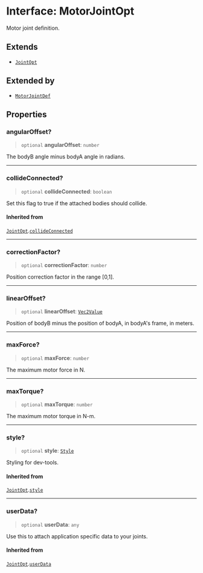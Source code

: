 # Interface: MotorJointOpt

Motor joint definition.

## Extends

- [`JointOpt`](/api/interfaces/JointOpt)

## Extended by

- [`MotorJointDef`](/api/interfaces/MotorJointDef)

## Properties

### angularOffset?

> `optional` **angularOffset**: `number`

The bodyB angle minus bodyA angle in radians.

***

### collideConnected?

> `optional` **collideConnected**: `boolean`

Set this flag to true if the attached bodies
should collide.

#### Inherited from

[`JointOpt`](/api/interfaces/JointOpt).[`collideConnected`](/api/interfaces/JointOpt#collideconnected)

***

### correctionFactor?

> `optional` **correctionFactor**: `number`

Position correction factor in the range [0,1].

***

### linearOffset?

> `optional` **linearOffset**: [`Vec2Value`](/api/interfaces/Vec2Value)

Position of bodyB minus the position of bodyA, in bodyA's frame, in meters.

***

### maxForce?

> `optional` **maxForce**: `number`

The maximum motor force in N.

***

### maxTorque?

> `optional` **maxTorque**: `number`

The maximum motor torque in N-m.

***

### style?

> `optional` **style**: [`Style`](/api/interfaces/Style)

Styling for dev-tools.

#### Inherited from

[`JointOpt`](/api/interfaces/JointOpt).[`style`](/api/interfaces/JointOpt#style)

***

### userData?

> `optional` **userData**: `any`

Use this to attach application specific data to your joints.

#### Inherited from

[`JointOpt`](/api/interfaces/JointOpt).[`userData`](/api/interfaces/JointOpt#userdata)

